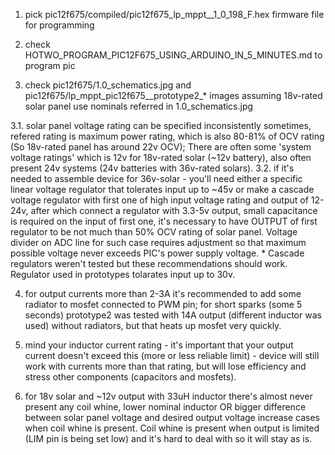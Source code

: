 1. pick pic12f675/compiled/pic12f675_lp_mppt__1_0_198_F.hex firmware file for programming

2. check HOTWO_PROGRAM_PIC12F675_USING_ARDUINO_IN_5_MINUTES.md to program pic

3. check pic12f675/1.0_schematics.jpg and pic12f675/lp_mppt_pic12f675__prototype2_* images
assuming 18v-rated solar panel use nominals referred in 1.0_schematics.jpg

3.1. solar panel voltage rating can be specified inconsistently sometimes, refered rating is maximum power rating, which is also 80-81% of OCV rating (So 18v-rated panel has around 22v OCV);
    There are often some 'system voltage ratings' which is 12v for 18v-rated solar (~12v battery), also often present 24v systems (24v batteries with 36v-rated solars).
3.2. if it's needed to assemble device for 36v-solar - you'll need either a specific linear voltage regulator that tolerates input up to ~45v or make a cascade voltage regulator
    with first one of high input voltage rating and output of 12-24v, after which connect a regulator with 3.3-5v output, small capacitance is required on the input of first one,
    it's necessary to have OUTPUT of first regulator to be not much than 50% OCV rating of solar panel.
    Voltage divider on ADC line for such case requires adjustment so that maximum possible voltage never exceeds PIC's power supply voltage.
    * Cascade regulators weren't tested but these recommendations should work. Regulator used in prototypes tolarates input up to 30v.

4. for output currents more than 2-3A it's recommended to add some radiator to mosfet connected to PWM pin; for short sparks (some 5 seconds) prototype2 was tested with 14A output (different inductor was used) without radiators, but that heats up mosfet very quickly.

5. mind your inductor current rating - it's important that your output current doesn't exceed this (more or less reliable limit) - device will still work with currents more than that rating, but will lose efficiency and stress other components (capacitors and mosfets).

6. for 18v solar and ~12v output with 33uH inductor there's almost never present any coil whine, lower nominal inductor OR bigger difference between solar panel voltage and desired output voltage increase cases when coil whine is present. Coil whine is present when output is limited (LIM pin is being set low) and it's hard to deal with so it will stay as is.
